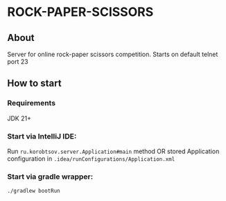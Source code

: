 # ROCK-PAPER-SCISSORS
## About
Server for online rock-paper scissors competition. Starts on default telnet port 23


## How to start

### Requirements

JDK 21+

### Start via IntelliJ IDE:

Run `ru.korobtsov.server.Application#main` method OR stored Application configuration
in `.idea/runConfigurations/Application.xml`

### Start via  gradle wrapper:

``` shell
./gradlew bootRun
```